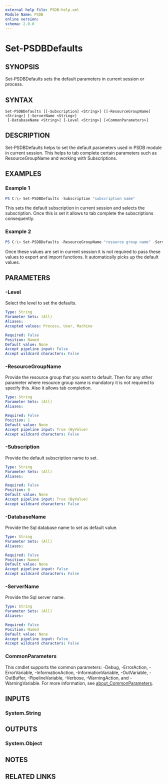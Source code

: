 ```yaml
---
external help file: PSDB-help.xml
Module Name: PSDB
online version:
schema: 2.0.0
---
```


# Set-PSDBDefaults

## SYNOPSIS

Set-PSDBDefaults sets the default parameters in current session or process.

## SYNTAX

```
Set-PSDBDefaults [[-Subscription] <String>] [[-ResourceGroupName] <String>] [-ServerName <String>]
 [-DatabaseName <String>] [-Level <String>] [<CommonParameters>]
```

## DESCRIPTION

Set-PSDBDefaults helps to set the default parameters used in PSDB module in current session. This helps to tab complete certain parameters
such as ResourceGroupName and working with Subscriptions.

## EXAMPLES

### Example 1

```powershell
PS C:\> Set-PSDBDefaults -Subscription "subscription name"
```

This sets the default subscription in current session and selects the subscription. Once this is set it allows to tab complete the subscriptions consequently.

### Example 2

```powershell
PS C:\> Set-PSDBDefaults -ResourceGroupName "resource group name" -ServerName "Sql server name" -DatabaseName "Sql database name"
```

Once these values are set in current session it is not required to pass these values to export and import functions. It automatically picks up the default values.

## PARAMETERS

### -Level

Select the level to set the defaults.

```yaml
Type: String
Parameter Sets: (All)
Aliases:
Accepted values: Process, User, Machine

Required: False
Position: Named
Default value: None
Accept pipeline input: False
Accept wildcard characters: False
```

### -ResourceGroupName

Provide the resource group that you want to default. Then for any other parameter where resource group name is mandatory it is not required to specify this.
Also it allows tab completion.

```yaml
Type: String
Parameter Sets: (All)
Aliases:

Required: False
Position: 1
Default value: None
Accept pipeline input: True (ByValue)
Accept wildcard characters: False
```

### -Subscription

Provide the default subscription name to set.

```yaml
Type: String
Parameter Sets: (All)
Aliases:

Required: False
Position: 0
Default value: None
Accept pipeline input: True (ByValue)
Accept wildcard characters: False
```

### -DatabaseName

Provide the Sql database name to set as default value.

```yaml
Type: String
Parameter Sets: (All)
Aliases:

Required: False
Position: Named
Default value: None
Accept pipeline input: False
Accept wildcard characters: False
```

### -ServerName

Provide the Sql server name.

```yaml
Type: String
Parameter Sets: (All)
Aliases:

Required: False
Position: Named
Default value: None
Accept pipeline input: False
Accept wildcard characters: False
```

### CommonParameters
This cmdlet supports the common parameters: -Debug, -ErrorAction, -ErrorVariable, -InformationAction, -InformationVariable, -OutVariable, -OutBuffer, -PipelineVariable, -Verbose, -WarningAction, and -WarningVariable. For more information, see [about_CommonParameters](http://go.microsoft.com/fwlink/?LinkID=113216).

## INPUTS

### System.String

## OUTPUTS

### System.Object

## NOTES

## RELATED LINKS
